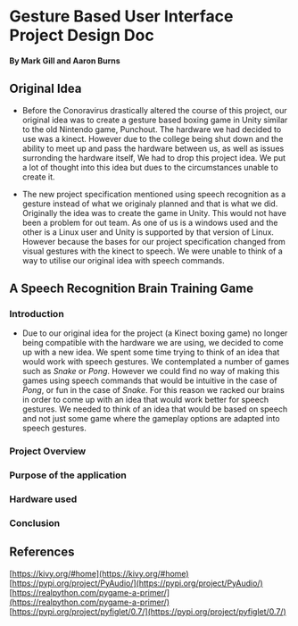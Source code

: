 #  Gesture Based User Interface Project Design Doc
#### By Mark Gill and Aaron Burns

## Original Idea
* Before the Conoravirus drastically altered the course of this project, our original idea was to create a gesture based boxing game in Unity similar to the old Nintendo game, Punchout. The hardware we had decided to use was a kinect. However due to the college being shut down and the ability to meet up and pass the hardware between us, as well as issues surronding the hardware itself, We had to drop this project idea. We put a lot of thought into this idea but dues to the circumstances unable to create it. 

* The new project specification mentioned using speech recognition as a gesture instead of what we originaly planned and that is what we did. Originally the idea was to create the game in Unity. This would not have been a problem for out team. As one of us is a windows used and the other is a Linux user and Unity is supported by that version of Linux. However because the bases for our project specification changed from visual gestures with the kinect to speech. We were unable to think of a way to utilise our original idea with speech commands.


## A Speech Recognition Brain Training Game
### Introduction
* Due to our original idea for the project (a Kinect boxing game) no longer being compatible with the hardware we are using, we decided to come up with a new idea. We spent some time trying to think of an idea that would work with speech gestures. We contemplated a number of games such as *Snake* or *Pong*. However we could find no way of making this games using speech commands that would be intuitive in the case of *Pong*, or fun in the case of *Snake*. For this reason we racked our brains in order to come up with an idea that would work better for speech gestures. We needed to think of an idea that would be based on speech and not just some game where the gameplay options are adapted into speech gestures. 

### Project Overview

### Purpose of the application

### Hardware used

### Conclusion

## References
[https://kivy.org/#home](https://kivy.org/#home)  
[https://pypi.org/project/PyAudio/](https://pypi.org/project/PyAudio/)  
[https://realpython.com/pygame-a-primer/](https://realpython.com/pygame-a-primer/)  
[https://pypi.org/project/pyfiglet/0.7/](https://pypi.org/project/pyfiglet/0.7/)  
